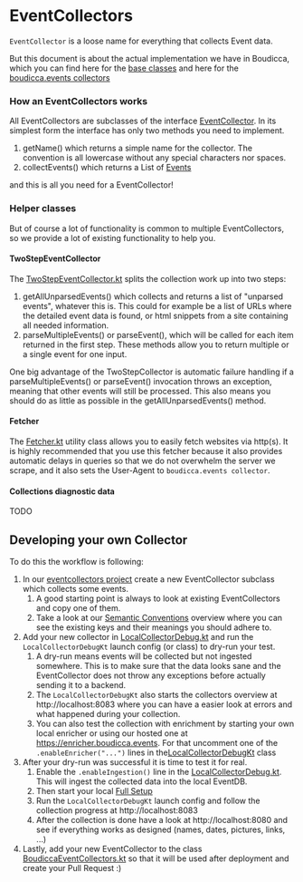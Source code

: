 # EventCollectors

`EventCollector` is a loose name for everything that collects Event data.

But this document is about the actual implementation we have in Boudicca, which you can find here for
the [base classes](../../boudicca.base/eventcollector-client) and here for
the [boudicca.events collectors](../../boudicca.events/eventcollectors)

### How an EventCollectors works

All EventCollectors are subclasses of the
interface [EventCollector](../../boudicca.base/eventcollector-client/src/main/kotlin/base/boudicca/api/eventcollector/EventCollector.kt).
In its simplest form the interface has only two methods you need to implement.

1. getName() which returns a simple name for the collector. The convention is all lowercase without any special
   characters nor spaces.
2. collectEvents() which returns a List
   of [Events](../../boudicca.base/semantic-conventions/src/main/kotlin/base/boudicca/model/Event.kt)

and this is all you need for a EventCollector!

### Helper classes

But of course a lot of functionality is common to multiple EventCollectors, so we provide a lot of existing
functionality to help you.

#### TwoStepEventCollector

The [TwoStepEventCollector.kt](../../boudicca.base/eventcollector-client/src/main/kotlin/base/boudicca/api/eventcollector/TwoStepEventCollector.kt)
splits the collection work up into two steps:

1. getAllUnparsedEvents() which collects and returns a list of "unparsed events", whatever this is. This could for
   example be a list of URLs where the detailed event data is found, or html snippets from a site containing all needed
   information.
2. parseMultipleEvents() or parseEvent(), which will be called for each item returned in the first step. These methods
   allow you to return multiple or a single event for one input.

One big advantage of the TwoStepCollector is automatic failure handling if a parseMultipleEvents() or parseEvent()
invocation throws an exception, meaning that other events will still be processed. This also means you should do as
little as possible in the getAllUnparsedEvents() method.

#### Fetcher

The [Fetcher.kt](../../boudicca.base/eventcollector-client/src/main/kotlin/base/boudicca/api/eventcollector/Fetcher.kt)
utility class allows you to easily fetch websites via http(s). It is highly recommended that you use this fetcher
because it also provides automatic delays in queries so that we do not overwhelm the server we scrape, and it also sets
the User-Agent to `boudicca.events collector`.

#### Collections diagnostic data

TODO

## Developing your own Collector

To do this the workflow is following:

1. In
   our [eventcollectors project](../../boudicca.events/eventcollectors/src/main/kotlin/events/boudicca/eventcollector/collectors)
   create a new EventCollector subclass which collects some events.
   1. A good starting point is always to look at existing EventCollectors and copy one of them.
   2. Take a look at our [Semantic Conventions](../../SEMANTIC_CONVENTIONS.md) overview where you can see the existing
      keys   and their meanings you should adhere to.
2. Add your new collector   in [LocalCollectorDebug.kt](../../boudicca.events/eventcollectors/src/main/kotlin/events/boudicca/eventcollector/LocalCollectorDebug.kt)
   and run the `LocalCollectorDebugKt` launch config (or class) to dry-run your test.
   1. A dry-run means events will be collected but not ingested somewhere. This is to make sure that the data looks
      sane and the EventCollector does not throw any exceptions before actually sending it to a backend.
   2. The `LocalCollectorDebugKt` also starts the collectors overview at http://localhost:8083 where you can have a
      easier look at errors and what happened during your collection.
   3. You can also test the collection with enrichment by starting your own local enricher or using our hosted one
      at https://enricher.boudicca.events. For that uncomment one of the `.enableEnricher("...")` lines in
      the[LocalCollectorDebugKt](../../boudicca.events/eventcollectors/src/main/kotlin/events/boudicca/eventcollector/LocalCollectorDebug.kt)   class
3. After your dry-run was successful it is time to test it for real.
   1. Enable the `.enableIngestion()` line in
      the [LocalCollectorDebug.kt](../../boudicca.events/eventcollectors/src/main/kotlin/events/boudicca/eventcollector/LocalCollectorDebug.kt).
      This will ingest the collected data into the local EventDB.
   2. Then start your local [Full Setup](../DEV.md#full-setup)
   3. Run the `LocalCollectorDebugKt` launch config and follow the collection progress at http://localhost:8083
   4. After the collection is done have a look at http://localhost:8080 and see if everything works as designed (names,
      dates,
      pictures, links, ...)
4. Lastly, add your new EventCollector to the
   class [BoudiccaEventCollectors.kt](../../boudicca.events/eventcollectors/src/main/kotlin/events/boudicca/eventcollector/BoudiccaEventCollectors.kt)
   so that it will be used after deployment and create your Pull Request :)